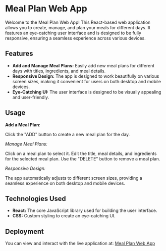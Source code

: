 # Meal Plan Web App

Welcome to the Meal Plan Web App! This React-based web application allows you to create, manage, and plan your meals for different days. It features an eye-catching user interface and is designed to be fully responsive, ensuring a seamless experience across various devices.

## Features

- **Add and Manage Meal Plans:** Easily add new meal plans for different days with titles, ingredients, and meal details.
- **Responsive Design:** The app is designed to work beautifully on various screen sizes, making it convenient for users on both desktop and mobile devices.
- **Eye-Catching UI:** The user interface is designed to be visually appealing and user-friendly.

## Usage
**Add a Meal Plan:**

Click the "ADD" button to create a new meal plan for the day.

*Manage Meal Plans:*

Click on a meal plan to select it.
Edit the title, meal details, and ingredients for the selected meal plan.
Use the "DELETE" button to remove a meal plan.

*Responsive Design:*

The app automatically adjusts to different screen sizes, providing a seamless experience on both desktop and mobile devices.

## Technologies Used

- **React:** The core JavaScript library used for building the user interface.
- **CSS:** Custom styling to create an eye-catching UI.

## Deployment

You can view and interact with the live application at: [Meal Plan Web App](https://tranquil-marshmallow-dcb965.netlify.app/)
